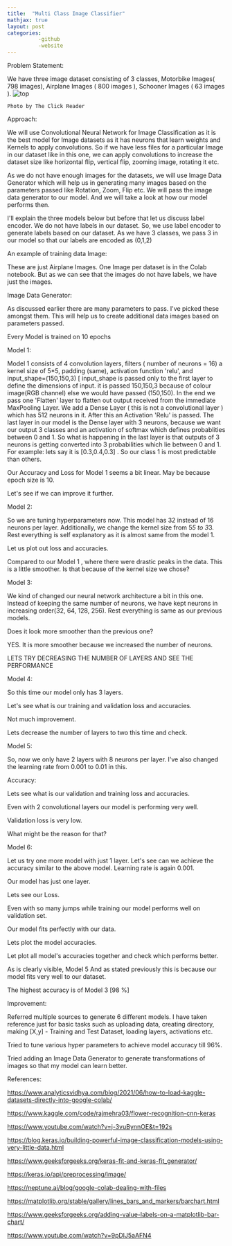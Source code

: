 ```yaml
---
title:  "Multi Class Image Classifier"
mathjax: true
layout: post
categories: 
          -github
          -website
---
```

Problem Statement:

We have three image dataset consisting of 3 classes, Motorbike Images( 798 images), Airplane Images ( 800 images ), Schooner Images ( 63 images ). 
![top](https://user-images.githubusercontent.com/108027722/207745815-895f3d82-4f35-4bec-afea-f4e2b016183c.png)


	Photo by The Click Reader

Approach:

We will use Convolutional Neural Network for Image Classification as it is the best model for Image datasets as it has neurons that learn weights and Kernels to apply convolutions. So if we have less files for a particular Image in our dataset like in this one, we can apply convolutions to increase the dataset size like horizontal flip, vertical flip, zooming image, rotating it etc.


As we do not have enough images for the datasets, we will use Image Data Generator which will help us in generating many images based on the parameters passed like Rotation, Zoom, Flip etc. We will pass the image data generator to our model. And we will take a look at how our model performs then.


I'll explain the three models below but before that let us discuss label encoder. We do not have labels in our dataset. So, we use label encoder to generate labels based on our dataset. As we have 3 classes, we pass 3 in our model so that our labels are encoded as (0,1,2)


An example of training data Image:



These are just Airplane Images. One Image per dataset is in the Colab notebook. But as we can see that the images do not have labels, we have just the images.


Image Data Generator: 



As discussed earlier there are many parameters to pass. I've picked these amongst them. This will help us to create additional data images based on parameters passed.


Every Model is trained on 10 epochs


Model 1:


Model 1 consists of 4 convolution layers, filters ( number of neurons = 16) a kernel size of 5*5, padding (same), activation function 'relu', and input_shape=(150,150,3) [ input_shape is passed only to the first layer to define the dimensions of input.  it is passed 150,150,3 because of colour image(RGB channel) else we would have passed (150,150). In the end we pass one 'Flatten' layer to flatten out output received from the immediate MaxPooling Layer. We add a Dense Layer ( this is not a convolutional layer ) which has 512 neurons in it. After this an Activation 'Relu' is passed. The last layer in our model is the Dense layer with 3 neurons, because we want our output 3 classes and an activation of softmax which defines probablities between 0 and 1. So what is happening in the last layer is that outputs of 3  neurons is getting converted into 3 probabilities which lie between 0 and 1. For example: lets say it is [0.3,0.4,0.3] . So our class 1 is most predictable than others.






Our Accuracy and Loss for Model 1 seems a bit linear. May be because epoch size is 10.

Let's see if we can improve it further.








Model 2:


So we are tuning hyperparameters now. This model has 32 instead of 16 neurons per layer. Additionally, we change the kernel size from 5*5 to 3*3. Rest everything is self explanatory as it is almost same from the model 1.



Let us plot out loss and accuracies.




Compared to our Model 1 , where there were drastic peaks in the data. This is a little smoother. Is that because of the kernel size we chose? 









Model 3:






We kind of changed our neural network architecture a bit in this one. Instead of keeping the same number of neurons, we have kept neurons in increasing order(32, 64, 128, 256). Rest everything is same as our previous models.




Does it look more smoother than the previous one?

YES. It is more smoother because we increased the number of neurons.








LETS TRY DECREASING THE NUMBER OF LAYERS AND SEE THE PERFORMANCE

Model 4:



So this time our model only has 3 layers. 




Let's see what is our training and validation loss and accuracies.




Not much improvement.

Lets decrease the number of layers to two this time and check.








Model 5:


So, now we only have 2 layers with 8 neurons per layer.  I've also changed the learning rate from 0.001 to 0.01 in this.


Accuracy:


Lets see what is our validation and training loss and accuracies.





Even with 2 convolutional layers our model is performing very well. 

Validation loss is very low. 

What might be the reason for that?







Model 6:

Let us try one more model with just 1 layer. Let's see can we achieve the accuracy similar to the above model. Learning rate is again 0.001.


Our model has just one layer. 



Lets see our Loss.



Even with so many jumps while training our model performs well on validation set.











Our model fits perfectly with our data. 

Lets plot the model accuracies.



Let plot all model's accuracies together and check which performs better.




As is clearly visible, Model 5  And as stated previously this is because our model fits very well to our dataset. 

The highest accuracy is of Model 3 [98 %]


Improvement:

Referred multiple sources to generate 6 different models. I have taken reference just for basic tasks such as uploading data, creating directory, making [X,y] - Training and Test Dataset, loading layers, activations etc.

Tried to tune various hyper parameters to achieve model accuracy till 96%. 

Tried adding an Image Data Generator to generate transformations of images so that my model can learn better.


References:


https://www.analyticsvidhya.com/blog/2021/06/how-to-load-kaggle-datasets-directly-into-google-colab/    


https://www.kaggle.com/code/rajmehra03/flower-recognition-cnn-keras


https://www.youtube.com/watch?v=j-3vuBynnOE&t=192s   

https://blog.keras.io/building-powerful-image-classification-models-using-very-little-data.html  


https://www.geeksforgeeks.org/keras-fit-and-keras-fit_generator/   


https://keras.io/api/preprocessing/image/          


https://neptune.ai/blog/google-colab-dealing-with-files   


https://matplotlib.org/stable/gallery/lines_bars_and_markers/barchart.html  


https://www.geeksforgeeks.org/adding-value-labels-on-a-matplotlib-bar-chart/          


https://www.youtube.com/watch?v=9pDlJ5aAFN4         
